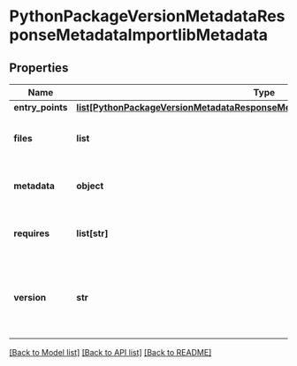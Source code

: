 # PythonPackageVersionMetadataResponseMetadataImportlibMetadata

## Properties
Name | Type | Description | Notes
------------ | ------------- | ------------- | -------------
**entry_points** | [**list[PythonPackageVersionMetadataResponseMetadataImportlibMetadataEntryPoints]**](PythonPackageVersionMetadataResponseMetadataImportlibMetadataEntryPoints.md) |  |
**files** | **list** | Files shipped with the Python package |
**metadata** | **object** | Core Python packaging metadata extracted |
**requires** | **list[str]** | Python requirements of the given package |
**version** | **str** | Version of the Python package based on importlib metadata detection  |

[[Back to Model list]](../README.md#documentation-for-models) [[Back to API list]](../README.md#documentation-for-api-endpoints) [[Back to README]](../README.md)

